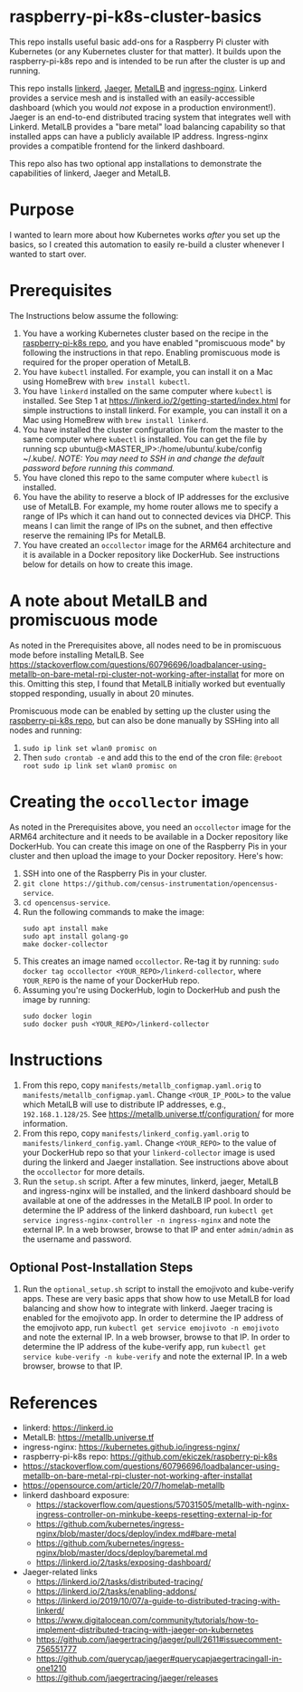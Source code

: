 # raspberry-pi-k8s-cluster-basics

This repo installs useful basic add-ons for a Raspberry Pi cluster with Kubernetes (or any Kubernetes cluster for that matter). It builds upon the raspberry-pi-k8s repo and is intended to be run after the cluster is up and running.

This repo installs [linkerd](https://linkerd.io), [Jaeger](https://www.jaegertracing.io), [MetalLB](https://metallb.universe.tf) and [ingress-nginx](https://kubernetes.github.io/ingress-nginx/). Linkerd provides a service mesh and is installed with an easily-accessible dashboard (which you would _not_ expose in a production environment!). Jaeger is an end-to-end distributed tracing system that integrates well with Linkerd. MetalLB provides a "bare metal" load balancing capability so that installed apps can have a publicly available IP address. Ingress-nginx provides a compatible frontend for the linkerd dashboard.

This repo also has two optional app installations to demonstrate the capabilities of linkerd, Jaeger and MetalLB.

# Purpose
I wanted to learn more about how Kubernetes works _after_ you set up the basics, so I created this automation to easily re-build a cluster whenever I wanted to start over.

# Prerequisites
The Instructions below assume the following:
1. You have a working Kubernetes cluster based on the recipe in the [raspberry-pi-k8s repo](https://github.com/ekiczek/raspberry-pi-k8s), and you have enabled "promiscuous mode" by following the instructions in that repo. Enabling promiscuous mode is required for the proper operation of MetalLB.
1. You have `kubectl` installed. For example, you can install it on a Mac using HomeBrew with `brew install kubectl`.
1. You have `linkerd` installed on the same computer where `kubectl` is installed. See Step 1 at https://linkerd.io/2/getting-started/index.html for simple instructions to install linkerd. For example, you can install it on a Mac using HomeBrew with `brew install linkerd`.
1. You have installed the cluster configuration file from the master to the same computer where `kubectl` is installed. You can get the file by running scp ubuntu@<MASTER_IP>:/home/ubuntu/.kube/config ~/.kube/. _NOTE: You may need to SSH in and change the default password before running this command._
1. You have cloned this repo to the same computer where `kubectl` is installed.
1. You have the ability to reserve a block of IP addresses for the exclusive use of MetalLB. For example, my home router allows me to specify a range of IPs which it can hand out to connected devices via DHCP. This means I can limit the range of IPs on the subnet, and then effective reserve the remaining IPs for MetalLB.
1. You have created an `occollector` image for the ARM64 architecture and it is available in a Docker repository like DockerHub. See instructions below for details on how to create this image.

# A note about MetalLB and promiscuous mode
As noted in the Prerequisites above, all nodes need to be in promiscuous mode before installing MetalLB. See https://stackoverflow.com/questions/60796696/loadbalancer-using-metallb-on-bare-metal-rpi-cluster-not-working-after-installat for more on this. Omitting this step, I found that MetalLB initially worked but eventually stopped responding, usually in about 20 minutes.

Promiscuous mode can be enabled by setting up the cluster using the [raspberry-pi-k8s repo](https://github.com/ekiczek/raspberry-pi-k8s), but can also be done manually by SSHing into all nodes and running:
1. `sudo ip link set wlan0 promisc on`
1. Then `sudo crontab -e` and add this to the end of the cron file: `@reboot root sudo ip link set wlan0 promisc on`

# Creating the `occollector` image
As noted in the Prerequisites above, you need an `occollector` image for the ARM64 architecture and it needs to be available in a Docker repository like DockerHub. You can create this image on one of the Raspberry Pis in your cluster and then upload the image to your Docker repository. Here's how:

1. SSH into one of the Raspberry Pis in your cluster.
1. `git clone https://github.com/census-instrumentation/opencensus-service`.
1. `cd opencensus-service`.
1. Run the following commands to make the image:
   ```
   sudo apt install make
   sudo apt install golang-go
   make docker-collector
   ```
1. This creates an image named `occollector`. Re-tag it by running: `sudo docker tag occollector <YOUR_REPO>/linkerd-collector`, where `YOUR_REPO` is the name of your DockerHub repo.
1. Assuming you're using DockerHub, login to DockerHub and push the image by running:
   ```
   sudo docker login
   sudo docker push <YOUR_REPO>/linkerd-collector
   ```

# Instructions
1. From this repo, copy `manifests/metallb_configmap.yaml.orig` to `manifests/metallb_configmap.yaml`. Change `<YOUR_IP_POOL>` to the value which MetalLB will use to distribute IP addresses, e.g., `192.168.1.128/25`. See https://metallb.universe.tf/configuration/ for more information.
1. From this repo, copy `manifests/linkerd_config.yaml.orig` to `manifests/linkerd_config.yaml`. Change `<YOUR_REPO>` to the value of your DockerHub repo so that your `linkerd-collector` image is used during the linkerd and Jaeger installation. See instructions above about the `occollector` for more details.
1. Run the `setup.sh` script. After a few minutes, linkerd, jaeger, MetalLB and ingress-nginx will be installed, and the linkerd dashboard should be available at one of the addresses in the MetalLB IP pool. In order to determine the IP address of the linkerd dashboard, run `kubectl get service ingress-nginx-controller -n ingress-nginx` and note the external IP. In a web browser, browse to that IP and enter `admin/admin` as the username and password.

## Optional Post-Installation Steps
1. Run the `optional_setup.sh` script to install the emojivoto and kube-verify apps. These are very basic apps that show how to use MetalLB for load balancing and show how to integrate with linkerd. Jaeger tracing is enabled for the emojivoto app. In order to determine the IP address of the emojivoto app, run `kubectl get service emojivoto -n emojivoto` and note the external IP. In a web browser, browse to that IP. In order to determine the IP address of the kube-verify app, run `kubectl get service kube-verify -n kube-verify` and note the external IP. In a web browser, browse to that IP.

# References
* linkerd: https://linkerd.io
* MetalLB: https://metallb.universe.tf
* ingress-nginx: https://kubernetes.github.io/ingress-nginx/
* raspberry-pi-k8s repo: https://github.com/ekiczek/raspberry-pi-k8s
* https://stackoverflow.com/questions/60796696/loadbalancer-using-metallb-on-bare-metal-rpi-cluster-not-working-after-installat
* https://opensource.com/article/20/7/homelab-metallb
* linkerd dashboard exposure:
  * https://stackoverflow.com/questions/57031505/metallb-with-nginx-ingress-controller-on-minkube-keeps-resetting-external-ip-for
  * https://github.com/kubernetes/ingress-nginx/blob/master/docs/deploy/index.md#bare-metal
  * https://github.com/kubernetes/ingress-nginx/blob/master/docs/deploy/baremetal.md
  * https://linkerd.io/2/tasks/exposing-dashboard/
* Jaeger-related links
  * https://linkerd.io/2/tasks/distributed-tracing/
  * https://linkerd.io/2/tasks/enabling-addons/
  * https://linkerd.io/2019/10/07/a-guide-to-distributed-tracing-with-linkerd/
  * https://www.digitalocean.com/community/tutorials/how-to-implement-distributed-tracing-with-jaeger-on-kubernetes
  * https://github.com/jaegertracing/jaeger/pull/2611#issuecomment-756551777
  * https://github.com/querycap/jaeger#querycapjaegertracingall-in-one1210
  * https://github.com/jaegertracing/jaeger/releases
